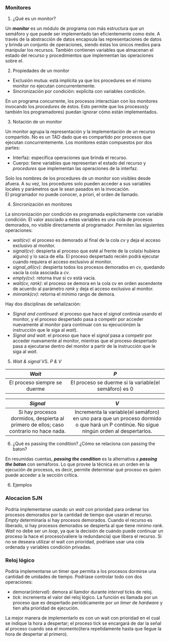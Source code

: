 ### Monitores

1. ¿Qué es un monitor?

Un ***monitor*** es un módulo de programa con más estructura que un semáforo y que puede ser implementado tan eficientemente como éste. A través de la abstracción de datos encapsula las representaciones de datos y brinda un conjunto de operaciones, siendo éstas los únicos medios para manipular los recursos. También contienen variables que almacenan el estado del recurso y procedimientos que implementan las operaciones sobre el.

2. Propiedades de un monitor

* Exclusión mutua: está implícita ya que los procedures en el mismo monitor no ejecutan concurrentemente.
* Sincronización por condición: explícita con variables condición.

En un programa concurrente, los procesos interactúan con los monitores invocando los *procedures* de éstos. Esto permite que los procesos(y también los programadores) puedan ignorar cómo están implementados.

3. Notación de un monitor

Un monitor agrupa la representación y la implementación de un recurso compartido. No es un TAD dado que es compartido por procesos que ejecutan concurrentemente. Los monitores están compuestos por dos partes: 
* Interfaz: especifica operaciones que brinda el recurso.
* Cuerpo: tiene variables que representan el estado del recurso y *procedures* que implementan las operaciones de la interfaz.

Solo los nombres de los procedures de un monitor son visibles desde afuera. A su vez, los procedures solo pueden acceder a sus variables locales y parámetros que le sean pasados en la invocación.  
El programador no puede conocer, a priori, el orden de llamado.

4. Sincronización en monitores

La sincronización por condición es programada explícitamente con variable condición. El valor asociado a éstas variables es una cola de procesos demorados, no visible directamente al programador. Permiten las siguientes operaciones:
* *wait(cv)*: el proceso es demorado al final de la cola *cv* y deja el acceso exclusivo al monitor.
* *signal(cv)*: despierta al proceso que esté al frente de la cola(si hubiera alguno) y lo saca de ella. El proceso despertado recién podrá ejecutar cuando requiera el acceso exclusivo al monitor.
* *signal_all(cv)*: despierta todos los procesos demorados en *cv*, quedando vacía la cola asociada a *cv*.
* *empty(cv)*: retorna *true* si cv está vacía.
* *wait(cv, rank)*: el proceso se demora en la cola cv en orden ascendente de acuerdo al parámetro *rank* y deja el acceso exclusivo al monitor.
* *minrank(cv)*: retorna el mínimo rango de demora.

Hay dos disciplinas de señalización:
* *Signal and continued*: el proceso que hace el *signal* continúa usando el monitor, y el proceso despertado pasa a competir por acceder nuevamente al monitor para continuar con su ejecución(en la instrucción que le siga al *wait*).
* *Signal and wait*: el proceso que hace el *signal* pasa a competir por acceder nuevamente al monitor, mientras que el proceso despertado pasa a ejecutarse dentro del monitor a partir de la instrucción que le siga al *wait*.

5. *Wait & signal* VS. *P & V*

| *Wait* | *P* |
| :---: | :---: |
| El proceso siempre se duerme | El proceso se duerme si la variable(el semáforo) es 0 |

| *Signal* | *V* |
| :---: | :---: |
| Si hay procesos dormidos, despierta al primero de ellos; caso contrario no hace nada. | Incrementa la variable(el semáforo) en uno para que un proceso dormido o que hará un P continúe. No sigue ningún orden al despertarlos. |

6. ¿Qué es passing the condition? ¿Cómo se relaciona con passing the baton?

En resumidas cuentas, ***passing the condition*** es la alternativa a ***passing the baton*** con semáforos. Lo que provee la técnica es un orden en la ejecución de procesos, es decir, permite determinar qué proceso es quien puede acceder a la sección crítica.

6. Ejemplos

### Alocacion SJN

Podría implementarse usando un *wait* con prioridad para ordenar los procesos demorados por la cantidad de tiempo que usarán el recurso. *Empty* determinaría si hay procesos demorados. Cuando el recurso es liberado, si hay procesos demorados se despierta al que tiene mínimo *rank*. *Wait* no debe ser un *loop*, ya que la decisión de cuándo puede continuar un proceso la hace el proceso(valiere la redundancia) que libera el recurso. Si no se deseara utilizar el wait con prioridad, podríase usar una cola ordenada y variables condición privadas.

### Reloj lógico

Podría implementarse un timer que permita a los procesos dormirse una cantidad de unidades de tiempo. Podríase controlar todo con dos operaciones:
* demorar(*interval*): demora al llamdor durante *interval* ticks de reloj.
* *tick*: incrementa el valor del reloj lógico. La función es llamada por un proceso que es despertado periódicamente por un *timer* de *hardware* y tien alta prioridad de ejecución.

La mejor manera de implementarlo es con un wait con prioridad en el cual se indique la hora a despertar; el proceso tick se encargará de dar la señal al proceso cuando sea el momento(itera repetidamente hasta que llegue la hora de despertar al primero).